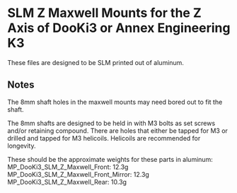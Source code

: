 # SLM Z Maxwell Mounts for the Z Axis of DooKi3 or Annex Engineering K3
These files are designed to be SLM printed out of aluminum.


## Notes
The 8mm shaft holes in the maxwell mounts may need bored out to fit the shaft.

The 8mm shafts are designed to be held in with M3 bolts as set screws and/or retaining compound.  There are holes that either be tapped for M3 or drilled and tapped for M3 helicoils.  Helicoils are recommended for longevity.

These should be the approximate weights for these parts in aluminum:
MP_DooKi3_SLM_Z_Maxwell_Front: 12.3g
MP_DooKi3_SLM_Z_Maxwell_Front_Mirror: 12.3g
MP_DooKi3_SLM_Z_Maxwell_Rear: 10.3g